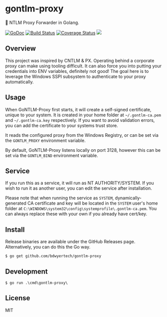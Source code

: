 # gontlm-proxy
:wrench:  NTLM Proxy Forwarder in Golang.

[![GoDoc](https://godoc.org/github.com/bdwyertech/gontlm-proxy?status.svg)](https://godoc.org/github.com/bdwyertech/gontlm-proxy)
[![Build Status](https://github.com/bdwyertech/gontlm-proxy/workflows/Go/badge.svg?branch=master)](https://github.com/bdwyertech/gontlm-proxy/actions?query=workflow%3AGo+branch%3Amaster)
[![Coverage Status](https://coveralls.io/repos/bdwyertech/gontlm-proxy/badge.svg?branch=dev&service=github)](https://coveralls.io/github/bdwyertech/gontlm-proxy?branch=dev)
[![](https://badge.imagelayers.io/bdwyertech/gontlm-proxy:latest.svg)](https://imagelayers.io/?images=bdwyertech/gontlm-proxy:latest)

## Overview
This project was inspired by CNTLM & PX.  Operating behind a corporate proxy can make using tooling difficult.  It can also force you into putting your credentials into ENV variables, definitely not good!  The goal here is to leverage the Windows SSPI subsystem to authenticate to your proxy automatically.

## Usage
When GoNTLM-Proxy first starts, it will create a self-signed certificate, unique to your system.  It is created in your home folder at `~/.gontlm-ca.pem` and `~/.gontlm-ca.key` respectively.  If you want to avoid validation errors, you can add the certificate to your systems trust store.

It reads the configured proxy from the Windows Registry, or can be set via the `GONTLM_PROXY` environment variable.

By default, GoNTLM-Proxy listens locally on port 3128, however this can be set via the `GONTLM_BIND` environment variable.

## Service
If you run this as a service, it will run as NT AUTHORITY/SYSTEM.  If you wish to run it as another user, you can edit the service after installation.

Please note that when running the service as `SYSTEM`, dynamically-generated CA certificate and key will be located in the `SYSTEM` user's home folder at `C:\WINDOWS\system32\config\systemprofile\.gontlm-ca.pem`.  You can always replace these with your own if you already have cert/key.

## Install
Release binaries are available under the GitHub Releases page.  Alternatively, you can do this the Go way.
```console
$ go get github.com/bdwyertech/gontlm-proxy
```

## Development
```console
$ go run .\cmd\gontlm-proxy\
```

## License

MIT
